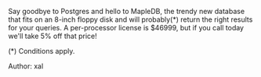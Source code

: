 Say goodbye to Postgres and hello to MapleDB, the trendy new database that fits on an 8-inch floppy disk and will probably(*) return the right results for your queries. A per-processor license is $46999, but if you call today we'll take 5% off that price!

(*) Conditions apply.

Author: xal

